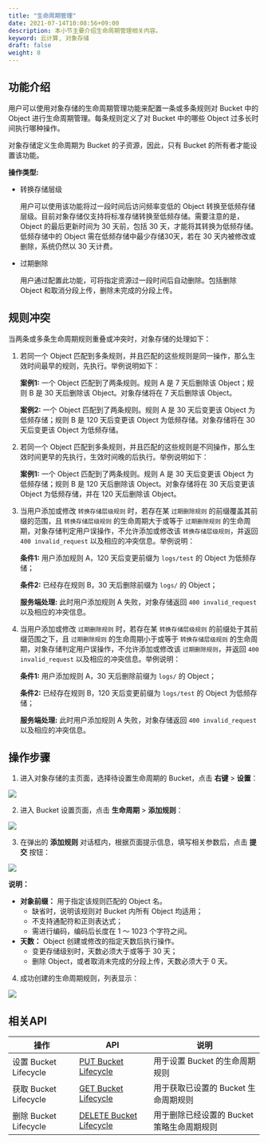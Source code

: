 ```yaml
---
title: "生命周期管理"
date: 2021-07-14T10:08:56+09:00
description: 本小节主要介绍生命周期管理相关内容。
keyword: 云计算, 对象存储
draft: false
weight: 8
---
```


## 功能介绍
用户可以使用对象存储的生命周期管理功能来配置一条或多条规则对 Bucket 中的 Object 进行生命周期管理。每条规则定义了对 Bucket 中的哪些 Object 过多长时间执行哪种操作。

对象存储定义生命周期为 Bucket 的子资源，因此，只有 Bucket 的所有者才能设置该功能。

**操作类型:**

- 转换存储层级

    用户可以使用该功能将过一段时间后访问频率变低的 Object 转换至低频存储层级。目前对象存储仅支持将标准存储转换至低频存储。需要注意的是，Object 的最后更新时间为 30 天前，包括 30 天，才能将其转换为低频存储。低频存储中的 Object 需在低频存储中最少存储30天，若在 30 天内被修改或删除，系统仍然以 30 天计费。

- 过期删除

    用户通过配置此功能，可将指定资源过一段时间后自动删除。包括删除 Object 和取消分段上传，删除未完成的分段上传。

## 规则冲突

当两条或多条生命周期规则重叠或冲突时，对象存储的处理如下：

1. 若同一个 Object 匹配到多条规则，并且匹配的这些规则是同一操作，那么生效时间最早的规则，先执行。举例说明如下：

   **案例1:** 一个 Object 匹配到了两条规则。规则 A 是 7 天后删除该 Object；规则 B 是 30 天后删除该 Object。对象存储将在 7 天后删除该 Object。

   **案例2:** 一个 Object 匹配到了两条规则。规则 A 是 30 天后变更该 Object 为低频存储；规则 B 是 120 天后变更该 Object 为低频存储。对象存储将在 30 天后变更该 Object 为低频存储。
   
2. 若同一个 Object 匹配到多条规则，并且匹配的这些规则是不同操作，那么生效时间更早的先执行，生效时间晚的后执行。举例说明如下：

   **案例1:** 一个 Object 匹配到了两条规则。规则 A 是 30 天后变更该 Object 为低频存储；规则 B 是 120 天后删除该 Object。对象存储将在 30 天后变更该 Object 为低频存储，并在 120 天后删除该 Object。
   
3. 当用户添加或修改 `转换存储层级规则` 时，若存在某 `过期删除规则` 的前缀覆盖其前缀的范围，且 `转换存储层级规则` 的生命周期大于或等于 `过期删除规则` 的生命周期，对象存储判定用户误操作，不允许添加或修改该 `转换存储层级规则`，并返回 `400 invalid_request` 以及相应的冲突信息。举例说明：

   **条件1:** 用户添加规则 A，120 天后变更前缀为 `logs/test` 的 Object 为低频存储；

   **条件2:** 已经存在规则 B，30 天后删除前缀为 `logs/` 的 Object；

   **服务端处理:** 此时用户添加规则 A 失败，对象存储返回 `400 invalid_request` 以及相应的冲突信息。

4. 当用户添加或修改 `过期删除规则` 时，若存在某 `转换存储层级规则` 的前缀处于其前缀范围之下，且 `过期删除规则` 的生命周期小于或等于 `转换存储层级规则` 的生命周期，对象存储判定用户误操作，不允许添加或修改该 `过期删除规则`，并返回 `400 invalid_request` 以及相应的冲突信息。举例说明：

   **条件1:** 用户添加规则 A，30 天后删除前缀为 `logs/` 的 Object；

   **条件2:** 已经存在规则 B，120 天后变更前缀为 `logs/test` 的 Object 为低频存储；

   **服务端处理:** 此时用户添加规则 A 失败，对象存储返回 `400 invalid_request` 以及相应的冲突信息。


## 操作步骤

1. 进入对象存储的主页面，选择待设置生命周期的 Bucket，点击 **右键** > **设置**：

 ![](/storage/object-storage/_images/set_bucket_lifecycle1.png)

2. 进入 Bucket 设置页面，点击 **生命周期** > **添加规则**：

 ![](/storage/object-storage/_images/set_bucket_lifecycle2.png)

3. 在弹出的 **添加规则** 对话框内，根据页面提示信息，填写相关参数后，点击 **提交** 按钮：

 ![](/storage/object-storage/_images/set_bucket_lifecycle3.png)

 **说明：**
   - **对象前缀：** 用于指定该规则匹配的 Object 名。
      - 缺省时，说明该规则对 Bucket 内所有 Object 均适用；
      - 不支持通配符和正则表达式；
      - 需进行编码，编码后长度在 1 ～ 1023 个字符之间。
   - **天数：** Object 创建或修改的指定天数后执行操作。
      - 变更存储级别时，天数必须大于或等于 30 天；
      - 删除 Object，或者取消未完成的分段上传，天数必须大于 0 天。

4. 成功创建的生命周期规则，列表显示：

 ![](/storage/object-storage/_images/set_bucket_lifecycle4.png)

## 相关API

|操作|API|说明|
|--|--|--|
|设置 Bucket Lifecycle|[PUT Bucket Lifecycle](/storage/object-storage/api/bucket/lifecycle/put_lifecycle)|用于设置 Bucket 的生命周期规则|
|获取 Bucket Lifecycle|[GET Bucket Lifecycle](/storage/object-storage/api/bucket/lifecycle/get_lifecycle)|用于获取已设置的 Bucket 生命周期规则|
|删除 Bucket Lifecycle|[DELETE Bucket Lifecycle](/storage/object-storage/api/bucket/lifecycle/delete_lifecycle)|用于删除已经设置的 Bucket 策略生命周期规则|